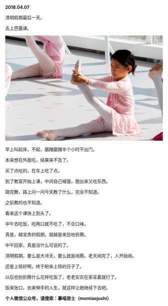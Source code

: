 
          
            
**2018.04.07**

清明假期最后一天。

去上芭蕾课。




![](img/51001-252da49d93271192.jpg)




早上叫起床，不起，磨蹭磨蹭半个小时不出门。

本来想在外面吃，结果来不及了。

买了点吃的，在车上吃了点。

到了教室开始上课，中间自己喊饿，跑出来又吃东西。

跳完舞，路上问一问今天教了什么，完全不知道。

之前教的也不知道。

看来这个课快上到头了。

中午去吃饭，吃两口就不吃了，不合口味。

真是，越宝贵的假期，就越是来劲地折腾。

中午回家，真是没什么可说的了。

清明假期，要么是大冷天，要么就是闹腾。老天闹完了，人开始闹。

还是上班好啊，终于盼来上班的日子了。

以后也别折腾什么花样吃饭了，老老实实在家呆着就行了。

饭来张口，衣来伸手的人生，就这样让她继续下去吧。


**个人微信公众号，请搜索：摹喵居士（momiaojushi）**

          
        